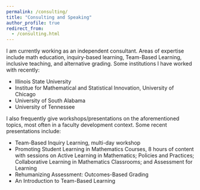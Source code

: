 ```yaml
---
permalink: /consulting/
title: "Consulting and Speaking"
author_profile: true
redirect_from: 
  - /consulting.html
---
```


I am currently working as an independent consultant. Areas of expertise include math education, inquiry-based learning, Team-Based Learning, inclusive teaching, and alternative grading.  Some institutions I have worked with recently:

* Illinois State University
* Institue for Mathematical and Statistical Innovation, University of Chicago
* University of South Alabama
* University of Tennessee

I also frequently give workshops/presentations on the aforementioned topics, most often in a faculty development context.  Some recent presentations include:

* Team-Based Inquiry Learning, multi-day workshop
* Promoting Student Learning in Mathematics Courses, 8 hours of content with sessions on Active Learning in Mathematics; Policies and Practices; Collaborative Learning in Mathematics Classrooms; and Assessment for Learning
* Rehumanizing Assessment: Outcomes-Based Grading 
* An Introduction to Team-Based Learning